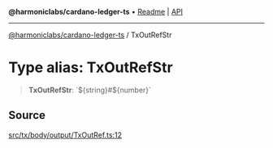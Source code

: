**@harmoniclabs/cardano-ledger-ts** • [Readme](../Introduction.md) \| [API](../globals.md)

***

[@harmoniclabs/cardano-ledger-ts](../Introduction.md) / TxOutRefStr

# Type alias: TxOutRefStr

> **TxOutRefStr**: \`${string}#${number}\`

## Source

[src/tx/body/output/TxOutRef.ts:12](https://github.com/HarmonicLabs/cardano-ledger-ts/blob/d1659b0/src/tx/body/output/TxOutRef.ts#L12)
